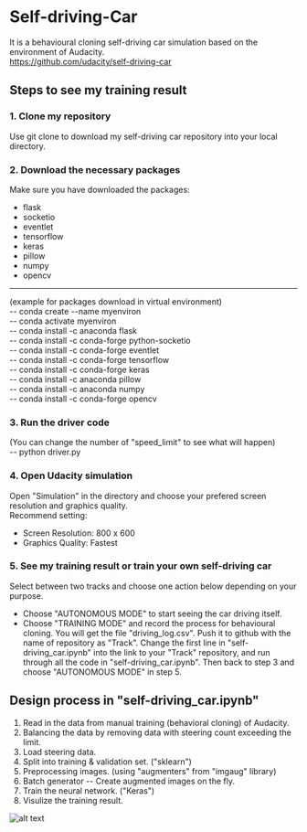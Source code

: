# Self-driving-Car
It is a behavioural cloning self-driving car simulation based on the environment of Audacity. <br />
https://github.com/udacity/self-driving-car <br />

## Steps to see my training result ##
### 1. Clone my repository ###
Use git clone to download my self-driving car repository into your local directory. <br />

### 2. Download the necessary packages ###
Make sure you have downloaded the packages: <br />
* flask <br />
* socketio <br />
* eventlet <br />
* tensorflow <br />
* keras <br />
* pillow <br />
* numpy <br />
* opencv 

-------------------------
(example for packages download in virtual environment) <br />
-- conda create --name myenviron <br />
-- conda activate myenviron <br />
-- conda install -c anaconda flask <br />
-- conda install -c conda-forge python-socketio <br />
-- conda install -c conda-forge eventlet <br />
-- conda install -c conda-forge tensorflow <br />
-- conda install -c conda-forge keras <br />
-- conda install -c anaconda pillow <br />
-- conda install -c anaconda numpy <br />
-- conda install -c conda-forge opencv

### 3. Run the driver code ###
(You can change the number of "speed_limit" to see what will happen) <br />
-- python driver.py

### 4. Open Udacity simulation ###
Open "Simulation" in the directory and choose your prefered screen resolution and graphics quality. <br />
Recommend setting: <br />
- Screen Resolution: 800 x 600 <br />
- Graphics Quality: Fastest

### 5. See my training result or train your own self-driving car ###
Select between two tracks and choose one action below depending on your purpose.
* Choose "AUTONOMOUS MODE" to start seeing the car driving itself.
* Choose "TRAINING MODE" and record the process for behavioural cloning. You will get the file "driving_log.csv". Push it to github with the name of repository as "Track". Change the first line in "self-driving_car.ipynb" into the link to your "Track" repository, and run through all the code in "self-driving_car.ipynb". Then back to step 3 and choose "AUTONOMOUS MODE" in step 5.

## Design process in "self-driving_car.ipynb" ##
1. Read in the data from manual training (behavioral cloning) of Audacity. <br />
2. Balancing the data by removing data with steering count exceeding the limit. <br />
3. Load steering data. <br />
4. Split into training & validation set. ("sklearn") <br />
5. Preprocessing images. (using "augmenters" from "imgaug" library) <br />
6. Batch generator -- Create augmented images on the fly. <br />
7. Train the neural network. ("Keras") <br />
8. Visulize the training result. <br />

![alt text](https://i.ytimg.com/vi/nbVoUx6fCeo/maxresdefault.jpg)
